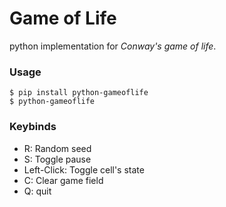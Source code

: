# Game of Life
python implementation for _Conway's game of life_.

### Usage
```buildoutcfg
$ pip install python-gameoflife
$ python-gameoflife
```

### Keybinds

- R: Random seed 
- S: Toggle pause
- Left-Click: Toggle cell's state
- C: Clear game field
- Q: quit
